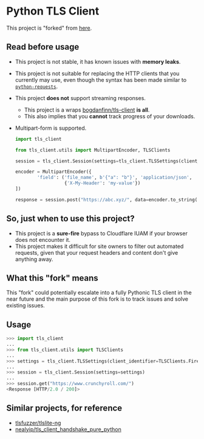 # Python TLS Client

This project is "forked" from [here](https://github.com/FlorianREGAZ/Python-Tls-Client).

## Read before usage

- This project is not stable, it has known issues with **memory leaks**.
- This project is not suitable for replacing the HTTP clients that you currently may use, even though the syntax has been made similar to [`python-requests`](https://github.com/psf/requests).
- This project **does not** support streaming responses. 
    - This project is a wraps [bogdanfinn/tls-client](https://github.com/bogdanfinn/tls-client) **is all**.
    - This also implies that you **cannot** track progress of your downloads.
- Multipart-form is supported.

    ```py
    import tls_client

    from tls_client.utils import MultipartEncoder, TLSClients

    session = tls_client.Session(settings=tls_client.TLSSettings(client_identifier=TLSClients.Firefox_110))

    encoder = MultipartEncoder({
            'field': ('file_name', b'{"a": "b"}', 'application/json',
                      {'X-My-Header': 'my-value'})
    ])

    response = session.post("https://abc.xyz/", data=encoder.to_string(), headers={'Content-Type': encoder.content_type}))
    ```

## So, just when to use this project?

- This project is a **sure-fire** bypass to Cloudflare IUAM if your browser does not encounter it.
- This project makes it difficult for site owners to filter out automated requests, given that your request headers and content don't give anything away.

## What this "fork" means

This "fork" could potentially escalate into a fully Pythonic TLS client in the near future and the main purpose of this fork is to track issues and solve existing issues.

## Usage

```py
>>> import tls_client
...
>>> from tls_client.utils import TLSClients
...
>>> settings = tls_client.TLSSettings(client_identifier=TLSClients.Firefox_110)
...
>>> session = tls_client.Session(settings=settings)
...
>>> session.get("https://www.crunchyroll.com/")
<Response [HTTP/2.0 / 200]>
```


## Similar projects, for reference

- [tlsfuzzer/tlslite-ng](https://github.com/tlsfuzzer/tlslite-ng)
- [nealyip/tls_client_handshake_pure_python](https://github.com/nealyip/tls_client_handshake_pure_python)
